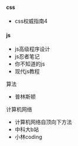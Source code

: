 #### css

- css权威指南4

#### js

- js高级程序设计
- js忍者笔记
- 你不知道的js
- 现代js教程



算法
- 普林斯顿

计算机网络
- 计算机网络自顶向下方法
- 中科大b站
- 小林coding







